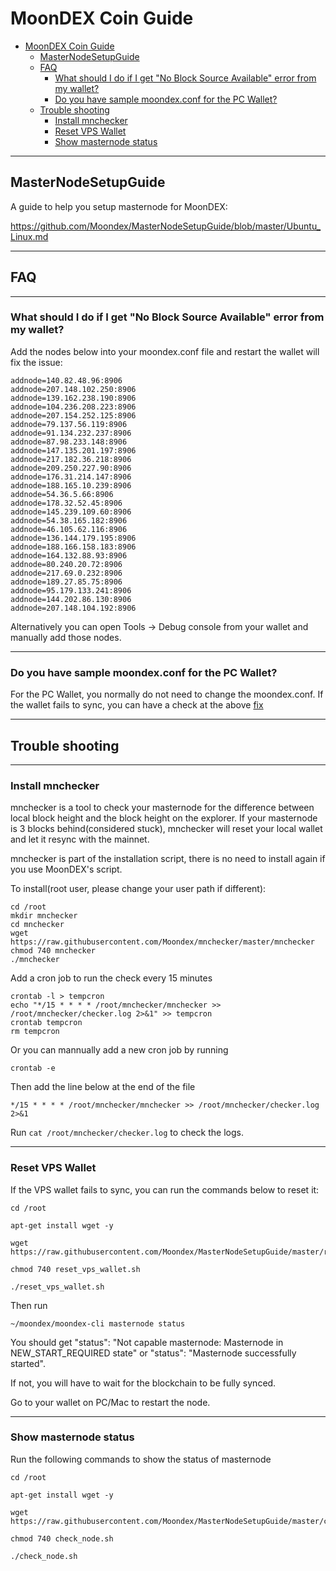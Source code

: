 # MoonDEX Coin Guide

<!-- TOC -->

- [MoonDEX Coin Guide](#moondex-coin-guide)
    - [MasterNodeSetupGuide](#masternodesetupguide)
    - [FAQ](#faq)
        - [What should I do if I get "No Block Source Available" error from my wallet?](#what-should-i-do-if-i-get-no-block-source-available-error-from-my-wallet)
        - [Do you have sample moondex.conf for the PC Wallet?](#do-you-have-sample-moondexconf-for-the-pc-wallet)
    - [Trouble shooting](#trouble-shooting)
        - [Install mnchecker](#install-mnchecker)
        - [Reset VPS Wallet](#reset-vps-wallet)
        - [Show masternode status](#show-masternode-status)

<!-- /TOC -->

---
## MasterNodeSetupGuide
A guide to help you setup masternode for MoonDEX:

https://github.com/Moondex/MasterNodeSetupGuide/blob/master/Ubuntu_Linux.md

---
## FAQ
---
### What should I do if I get "No Block Source Available" error from my wallet?

Add the nodes below into your moondex.conf file and restart the wallet will fix the issue:

```
addnode=140.82.48.96:8906
addnode=207.148.102.250:8906
addnode=139.162.238.190:8906
addnode=104.236.208.223:8906
addnode=207.154.252.125:8906
addnode=79.137.56.119:8906
addnode=91.134.232.237:8906
addnode=87.98.233.148:8906
addnode=147.135.201.197:8906
addnode=217.182.36.218:8906
addnode=209.250.227.90:8906
addnode=176.31.214.147:8906
addnode=188.165.10.239:8906
addnode=54.36.5.66:8906
addnode=178.32.52.45:8906
addnode=145.239.109.60:8906
addnode=54.38.165.182:8906
addnode=46.105.62.116:8906
addnode=136.144.179.195:8906
addnode=188.166.158.183:8906
addnode=164.132.88.93:8906
addnode=80.240.20.72:8906
addnode=217.69.0.232:8906
addnode=189.27.85.75:8906
addnode=95.179.133.241:8906
addnode=144.202.86.130:8906
addnode=207.148.104.192:8906
```

Alternatively you can open Tools -> Debug console from your wallet and manually add those nodes.

---
### Do you have sample moondex.conf for the PC Wallet?

For the PC Wallet, you normally do not need to change the moondex.conf. If the wallet fails to sync, you can have a check at the above [fix](#what-should-i-do-if-i-get-no-block-source-available-error-from-my-wallet) 

---
## Trouble shooting
---

### Install mnchecker

mnchecker is a tool to check your masternode for the difference between local block height and the block height on the explorer. If your masternode is 3 blocks behind(considered stuck), mnchecker will reset your local wallet and let it resync with the mainnet.

mnchecker is part of the installation script, there is no need to install again if you use MoonDEX's script.

To install(root user, please change your user path if different):

```
cd /root
mkdir mnchecker
cd mnchecker
wget https://raw.githubusercontent.com/Moondex/mnchecker/master/mnchecker
chmod 740 mnchecker
./mnchecker

```

Add a cron job to run the check every 15 minutes 

```
crontab -l > tempcron
echo "*/15 * * * * /root/mnchecker/mnchecker >> /root/mnchecker/checker.log 2>&1" >> tempcron
crontab tempcron
rm tempcron

```

Or you can mannually add a new cron job by running

```
crontab -e
```
Then add the line below at the end of the file
```
*/15 * * * * /root/mnchecker/mnchecker >> /root/mnchecker/checker.log 2>&1
```

Run `cat /root/mnchecker/checker.log` to check the logs.


---
### Reset VPS Wallet

If the VPS wallet fails to sync, you can run the commands below to reset it:

```
cd /root

apt-get install wget -y

wget https://raw.githubusercontent.com/Moondex/MasterNodeSetupGuide/master/reset_vps_wallet.sh

chmod 740 reset_vps_wallet.sh

./reset_vps_wallet.sh

```

Then run

`~/moondex/moondex-cli masternode status`

You should get "status": "Not capable masternode: Masternode in NEW_START_REQUIRED state" or "status": "Masternode successfully started".

If not, you will have to wait for the blockchain to be fully synced.

Go to your wallet on PC/Mac to restart the node.

---
### Show masternode status

Run the following commands to show the status of masternode

```
cd /root

apt-get install wget -y

wget https://raw.githubusercontent.com/Moondex/MasterNodeSetupGuide/master/check_node.sh

chmod 740 check_node.sh

./check_node.sh

```

